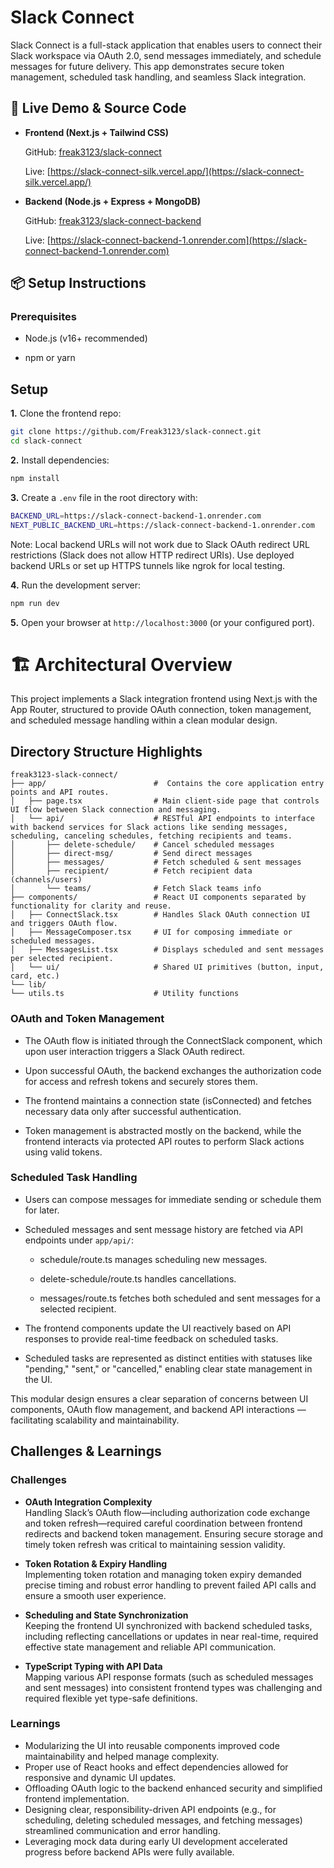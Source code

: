 # Slack Connect

Slack Connect is a full-stack application that enables users to connect their Slack workspace via OAuth 2.0, send messages immediately, and schedule messages for future delivery. This app demonstrates secure token management, scheduled task handling, and seamless Slack integration.

## 🚀 Live Demo & Source Code

- **Frontend (Next.js + Tailwind CSS)**

  GitHub: [freak3123/slack-connect](freak3123/slack-connect)

  Live: [https://slack-connect-silk.vercel.app/](https://slack-connect-silk.vercel.app/)

- **Backend (Node.js + Express + MongoDB)**

  GitHub: [freak3123/slack-connect-backend](freak3123/slack-connect-backend)

  Live: [https://slack-connect-backend-1.onrender.com](https://slack-connect-backend-1.onrender.com)

## 📦 Setup Instructions

### Prerequisites

- Node.js (v16+ recommended)

- npm or yarn

## Setup

**1.** Clone the frontend repo:

```bash
git clone https://github.com/Freak3123/slack-connect.git
cd slack-connect
```

**2.** Install dependencies:

```bash
npm install
```

**3.** Create a `.env` file in the root directory with:

```bash
BACKEND_URL=https://slack-connect-backend-1.onrender.com
NEXT_PUBLIC_BACKEND_URL=https://slack-connect-backend-1.onrender.com
```

Note: Local backend URLs will not work due to Slack OAuth redirect URL restrictions (Slack does not allow HTTP redirect URIs). Use deployed backend URLs or set up HTTPS tunnels like ngrok for local testing.

**4.** Run the development server:

```bash
npm run dev
```

**5.** Open your browser at `http://localhost:3000` (or your configured port).

# 🏗 Architectural Overview

This project implements a Slack integration frontend using Next.js with the App Router, structured to provide OAuth connection, token management, and scheduled message handling within a clean modular design.

## Directory Structure Highlights

```
freak3123-slack-connect/
├── app/                        #  Contains the core application entry points and API routes.
│   ├── page.tsx                # Main client-side page that controls UI flow between Slack connection and messaging.
│   └── api/                    # RESTful API endpoints to interface with backend services for Slack actions like sending messages, scheduling, canceling schedules, fetching recipients and teams.
│       ├── delete-schedule/    # Cancel scheduled messages
│       ├── direct-msg/         # Send direct messages
│       ├── messages/           # Fetch scheduled & sent messages
│       ├── recipient/          # Fetch recipient data (channels/users)
│       └── teams/              # Fetch Slack teams info
├── components/                 # React UI components separated by functionality for clarity and reuse.
│   ├── ConnectSlack.tsx        # Handles Slack OAuth connection UI and triggers OAuth flow.
│   ├── MessageComposer.tsx     # UI for composing immediate or scheduled messages.
│   ├── MessagesList.tsx        # Displays scheduled and sent messages per selected recipient.
│   └── ui/                     # Shared UI primitives (button, input, card, etc.)
└── lib/
└── utils.ts                    # Utility functions

```

### OAuth and Token Management

- The OAuth flow is initiated through the ConnectSlack component, which upon user interaction triggers a Slack OAuth redirect.

- Upon successful OAuth, the backend exchanges the authorization code for access and refresh tokens and securely stores them.

- The frontend maintains a connection state (isConnected) and fetches necessary data only after successful authentication.

- Token management is abstracted mostly on the backend, while the frontend interacts via protected API routes to perform Slack actions using valid tokens.

### Scheduled Task Handling

- Users can compose messages for immediate sending or schedule them for later.

- Scheduled messages and sent message history are fetched via API endpoints under `app/api/`:
 
  - schedule/route.ts manages scheduling new messages.

  - delete-schedule/route.ts handles cancellations.

  - messages/route.ts fetches both scheduled and sent messages for a selected recipient.

- The frontend components update the UI reactively based on API responses to provide real-time feedback on scheduled tasks.

- Scheduled tasks are represented as distinct entities with statuses like "pending," "sent," or "cancelled," enabling clear state management in the UI.

This modular design ensures a clear separation of concerns between UI components, OAuth flow management, and backend API interactions — facilitating scalability and maintainability.



## Challenges & Learnings

### Challenges


- **OAuth Integration Complexity**  
  Handling Slack’s OAuth flow—including authorization code exchange and token refresh—required careful coordination between frontend redirects and backend token management. Ensuring secure storage and timely token refresh was critical to maintaining session validity.

- **Token Rotation & Expiry Handling**  
  Implementing token rotation and managing token expiry demanded precise timing and robust error handling to prevent failed API calls and ensure a smooth user experience.

- **Scheduling and State Synchronization**  
  Keeping the frontend UI synchronized with backend scheduled tasks, including reflecting cancellations or updates in near real-time, required effective state management and reliable API communication.

- **TypeScript Typing with API Data**  
  Mapping various API response formats (such as scheduled messages and sent messages) into consistent frontend types was challenging and required flexible yet type-safe definitions.

### Learnings

- Modularizing the UI into reusable components improved code maintainability and helped manage complexity.
- Proper use of React hooks and effect dependencies allowed for responsive and dynamic UI updates.
- Offloading OAuth logic to the backend enhanced security and simplified frontend implementation.
- Designing clear, responsibility-driven API endpoints (e.g., for scheduling, deleting scheduled messages, and fetching messages) streamlined communication and error handling.
- Leveraging mock data during early UI development accelerated progress before backend APIs were fully available.





